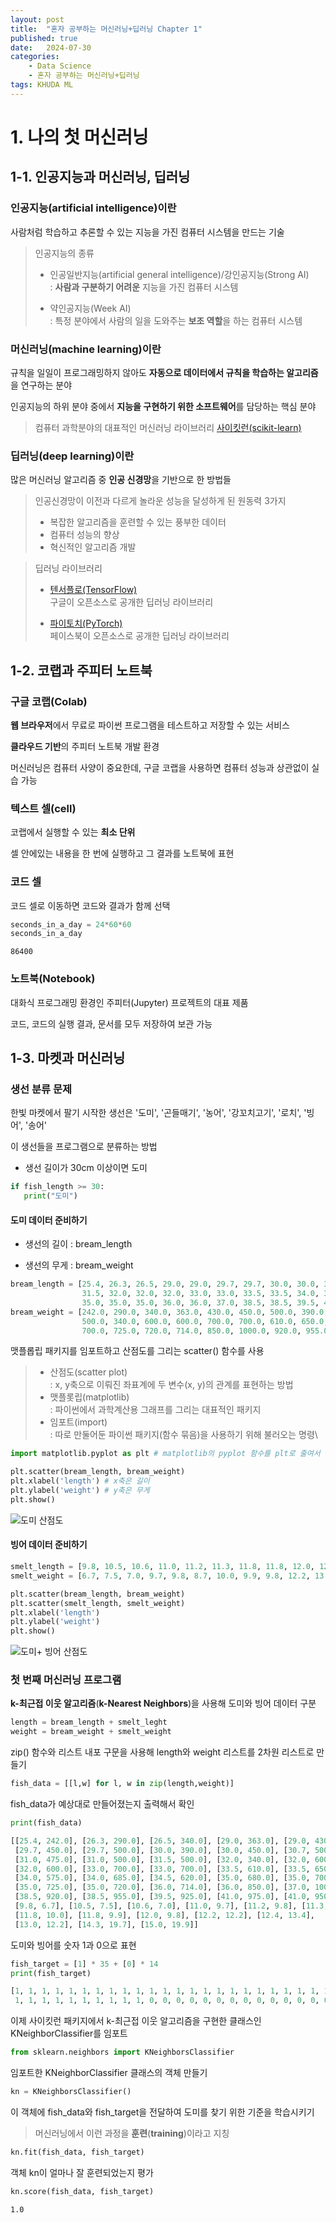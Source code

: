```yaml
---
layout: post
title:  "혼자 공부하는 머신러닝+딥러닝 Chapter 1"
published: true
date:   2024-07-30 
categories:
    - Data Science
    - 혼자 공부하는 머신러닝+딥러닝
tags: KHUDA ML
---
```

# 1. 나의 첫 머신러닝
## 1-1. 인공지능과 머신러닝, 딥러닝
### 인공지능(artificial intelligence)이란
사람처럼 학습하고 추론할 수 있는 지능을 가진 컴퓨터 시스템을 만드는 기술
> 인공지능의 종류
>- 인공일반지능(artificial general intelligence)/강인공지능(Strong AI)\
: **사람과 구분하기 어려운** 지능을 가진 컴퓨터 시스템
>
>- 약인공지능(Week AI)\
: 특정 분야에서 사람의 일을 도와주는 **보조 역할**을 하는 컴퓨터 시스템

### 머신러닝(machine learning)이란
규칙을 일일이 프로그래밍하지 않아도 **자동으로 데이터에서 규칙을 학습하는 알고리즘**을 연구하는 분야

인공지능의 하위 분야 중에서 **지능을 구현하기 위한 소프트웨어**를 담당하는 핵심 분야
> 컴퓨터 과학분야의 대표적인 머신러닝 라이브러리 [사이킷런(scikit-learn)](https://scikit-learn.org/stable/)

### 딥러닝(deep learning)이란
많은 머신러닝 알고리즘 중 **인공 신경망**을 기반으로 한 방법들

> 인공신경망이 이전과 다르게 놀라운 성능을 달성하게 된 원동력 3가지
>- 복잡한 알고리즘을 훈련할 수 있는 풍부한 데이터
>- 컴퓨터 성능의 향상
>- 혁신적인 알고리즘 개발

>딥러닝 라이브러리
>- [텐서플로(TensorFlow)](https://www.tensorflow.org/)\
구글이 오픈소스로 공개한 딥러닝 라이브러리
>
>- [파이토치(PyTorch)](https://pytorch.org/)\
페이스북이 오픈소스로 공개한 딥러닝 라이브러리

## 1-2. 코랩과 주피터 노트북
### 구글 코랩(Colab)
**웹 브라우저**에서 무료로 파이썬 프로그램을 테스트하고 저장할 수 있는 서비스

**클라우드 기반**의 주피터 노트북 개발 환경

머신러닝은 컴퓨터 사양이 중요한데, 구글 코랩을 사용하면 컴퓨터 성능과 상관없이 실습 가능
### 텍스트 셀(cell)
코랩에서 실행할 수 있는 **최소 단위**

셀 안에있는 내용을 한 번에 실행하고 그 결과를 노트북에 표현

### 코드 셀
코드 셀로 이동하면 코드와 결과가 함께 선택
```python
seconds_in_a_day = 24*60*60
seconds_in_a_day
```
`86400`


### 노트북(Notebook)
대화식 프로그래밍 환경인 주피터(Jupyter) 프로젝트의 대표 제품

코드, 코드의 실행 결과, 문서를 모두 저장하여 보관 가능
## 1-3. 마켓과 머신러닝
### 생선 분류 문제
한빛 마켓에서 팔기 시작한 생선은 '도미', '곤들매기', '농어', '강꼬치고기', '로치', '빙어', '송어'

이 생선들을 프로그램으로 분류하는 방법

- 생선 길이가 30cm 이상이면 도미
```python
if fish_length >= 30:
   print("도미")
```

#### 도미 데이터 준비하기
- 생선의 길이 : bream_length

- 생선의 무게 : bream_weight
```python
bream_length = [25.4, 26.3, 26.5, 29.0, 29.0, 29.7, 29.7, 30.0, 30.0, 30.7, 31.0, 31.0, 
                31.5, 32.0, 32.0, 32.0, 33.0, 33.0, 33.5, 33.5, 34.0, 34.0, 34.5, 35.0, 
                35.0, 35.0, 35.0, 36.0, 36.0, 37.0, 38.5, 38.5, 39.5, 41.0, 41.0]
bream_weight = [242.0, 290.0, 340.0, 363.0, 430.0, 450.0, 500.0, 390.0, 450.0, 500.0, 475.0, 500.0, 
                500.0, 340.0, 600.0, 600.0, 700.0, 700.0, 610.0, 650.0, 575.0, 685.0, 620.0, 680.0, 
                700.0, 725.0, 720.0, 714.0, 850.0, 1000.0, 920.0, 955.0, 925.0, 975.0, 950.0]
```
맷플롭립 패키지를 임포트하고 산점도를 그리는 scatter() 함수를 사용
>- 산점도(scatter plot)\
> : x, y축으로 이뤄진 좌표계에 두 변수(x, y)의 관계를 표현하는 방법 
>- 맷플롯립(matplotlib)\
> : 파이썬에서 과학계산용 그래프를 그리는 대표적인 패키지
>- 임포트(import)\
> : 따로 만둘어둔 파이썬 패키지(함수 묶음)을 사용하기 위해 불러오는 명령\

```python
import matplotlib.pyplot as plt # matplotlib의 pyplot 함수를 plt로 줄여서 사용

plt.scatter(bream_length, bream_weight)
plt.xlabel('length') # x축은 길이
plt.ylabel('weight') # y축은 무게
plt.show()
```
![도미 산점도](/assets/img/산점도.png)

#### 빙어 데이터 준비하기
```python
smelt_length = [9.8, 10.5, 10.6, 11.0, 11.2, 11.3, 11.8, 11.8, 12.0, 12.2, 12.4, 13.0, 14.3, 15.0]
smelt_weight = [6.7, 7.5, 7.0, 9.7, 9.8, 8.7, 10.0, 9.9, 9.8, 12.2, 13.4, 12.2, 19.7, 19.9]
```
```python
plt.scatter(bream_length, bream_weight)
plt.scatter(smelt_length, smelt_weight)
plt.xlabel('length')
plt.ylabel('weight')
plt.show()
```
![도미+ 빙어 산점도](/assets/img/산점도2.png)
### 첫 번째 머신러닝 프로그램
**k-최근접 이웃 알고리즘**(**k-Nearest Neighbors**)을 사용해 도미와 빙어 데이터 구분
```python
length = bream_length + smelt_leght
weight = bream_weight + smelt_weight
```
zip() 함수와 리스트 내포 구문을 사용해 length와 weight 리스트를 2차원 리스트로 만들기
```python
fish_data = [[l,w] for l, w in zip(length,weight)]
```
fish_data가 예상대로 만들어졌는지 출력해서 확인
```python
print(fish_data)
```
```python
[[25.4, 242.0], [26.3, 290.0], [26.5, 340.0], [29.0, 363.0], [29.0, 430.0],
 [29.7, 450.0], [29.7, 500.0], [30.0, 390.0], [30.0, 450.0], [30.7, 500.0],
 [31.0, 475.0], [31.0, 500.0], [31.5, 500.0], [32.0, 340.0], [32.0, 600.0],
 [32.0, 600.0], [33.0, 700.0], [33.0, 700.0], [33.5, 610.0], [33.5, 650.0],
 [34.0, 575.0], [34.0, 685.0], [34.5, 620.0], [35.0, 680.0], [35.0, 700.0],
 [35.0, 725.0], [35.0, 720.0], [36.0, 714.0], [36.0, 850.0], [37.0, 1000.0],
 [38.5, 920.0], [38.5, 955.0], [39.5, 925.0], [41.0, 975.0], [41.0, 950.0],
 [9.8, 6.7], [10.5, 7.5], [10.6, 7.0], [11.0, 9.7], [11.2, 9.8], [11.3, 8.7],
 [11.8, 10.0], [11.8, 9.9], [12.0, 9.8], [12.2, 12.2], [12.4, 13.4],
 [13.0, 12.2], [14.3, 19.7], [15.0, 19.9]]
```
도미와 빙어를 숫자 1과 0으로 표현
```python
fish_target = [1] * 35 + [0] * 14
print(fish_target)
```
```python
[1, 1, 1, 1, 1, 1, 1, 1, 1, 1, 1, 1, 1, 1, 1, 1, 1, 1, 1, 1, 1, 1, 1, 1, 1,
 1, 1, 1, 1, 1, 1, 1, 1, 1, 1, 0, 0, 0, 0, 0, 0, 0, 0, 0, 0, 0, 0, 0, 0]
```
이제 사이킷런 패키지에서 k-최근접 이웃 알고리즘을 구현한 클래스인 KNeighborClassifier를 임포트
```python
from sklearn.neighbors import KNeighborsClassifier
```
임포트한 KNeighborClassifier 클래스의 객체 만들기
```python
kn = KNeighborsClassifier()
```
이 객체에 fish_data와 fish_target을 전달하여 도미를 찾기 위한 기준을 학습시키기
> 머신러닝에서 이런 과정을 **훈련**(**training**)이라고 지칭
```python
kn.fit(fish_data, fish_target)
```
객체 kn이 얼마나 잘 훈련되었는지 평가
```python
kn.score(fish_data, fish_target)
```
```1.0```
